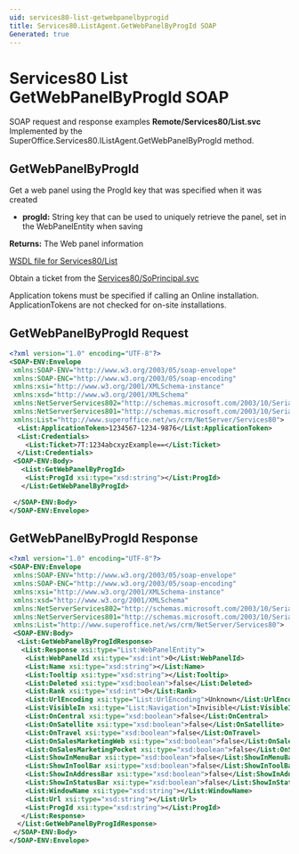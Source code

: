 ```yaml
---
uid: services80-list-getwebpanelbyprogid
title: Services80.ListAgent.GetWebPanelByProgId SOAP
Generated: true
---
```


# Services80 List GetWebPanelByProgId SOAP

SOAP request and response examples **Remote/Services80/List.svc**
Implemented by the <see cref="M:SuperOffice.Services80.IListAgent.GetWebPanelByProgId">SuperOffice.Services80.IListAgent.GetWebPanelByProgId</see> method.

## GetWebPanelByProgId

Get a web panel using the ProgId key that was specified when it was created

* **progId:** String key that can be used to uniquely retrieve the panel, set in the WebPanelEntity when saving

**Returns:** The Web panel information


[WSDL file for Services80/List](../Services80-List.md)

Obtain a ticket from the [Services80/SoPrincipal.svc](../SoPrincipal/index.md)

Application tokens must be specified if calling an Online installation. ApplicationTokens are not checked for on-site installations.

## GetWebPanelByProgId Request

```xml
<?xml version="1.0" encoding="UTF-8"?>
<SOAP-ENV:Envelope
 xmlns:SOAP-ENV="http://www.w3.org/2003/05/soap-envelope"
 xmlns:SOAP-ENC="http://www.w3.org/2003/05/soap-encoding"
 xmlns:xsi="http://www.w3.org/2001/XMLSchema-instance"
 xmlns:xsd="http://www.w3.org/2001/XMLSchema"
 xmlns:NetServerServices802="http://schemas.microsoft.com/2003/10/Serialization/Arrays"
 xmlns:NetServerServices801="http://schemas.microsoft.com/2003/10/Serialization/"
 xmlns:List="http://www.superoffice.net/ws/crm/NetServer/Services80">
  <List:ApplicationToken>1234567-1234-9876</List:ApplicationToken>
  <List:Credentials>
    <List:Ticket>7T:1234abcxyzExample==</List:Ticket>
  </List:Credentials>
 <SOAP-ENV:Body>
   <List:GetWebPanelByProgId>
    <List:ProgId xsi:type="xsd:string"></List:ProgId>
   </List:GetWebPanelByProgId>

 </SOAP-ENV:Body>
</SOAP-ENV:Envelope>

```


## GetWebPanelByProgId Response

```xml
<?xml version="1.0" encoding="UTF-8"?>
<SOAP-ENV:Envelope
 xmlns:SOAP-ENV="http://www.w3.org/2003/05/soap-envelope"
 xmlns:SOAP-ENC="http://www.w3.org/2003/05/soap-encoding"
 xmlns:xsi="http://www.w3.org/2001/XMLSchema-instance"
 xmlns:xsd="http://www.w3.org/2001/XMLSchema"
 xmlns:NetServerServices802="http://schemas.microsoft.com/2003/10/Serialization/Arrays"
 xmlns:NetServerServices801="http://schemas.microsoft.com/2003/10/Serialization/"
 xmlns:List="http://www.superoffice.net/ws/crm/NetServer/Services80">
 <SOAP-ENV:Body>
  <List:GetWebPanelByProgIdResponse>
   <List:Response xsi:type="List:WebPanelEntity">
    <List:WebPanelId xsi:type="xsd:int">0</List:WebPanelId>
    <List:Name xsi:type="xsd:string"></List:Name>
    <List:Tooltip xsi:type="xsd:string"></List:Tooltip>
    <List:Deleted xsi:type="xsd:boolean">false</List:Deleted>
    <List:Rank xsi:type="xsd:int">0</List:Rank>
    <List:UrlEncoding xsi:type="List:UrlEncoding">Unknown</List:UrlEncoding>
    <List:VisibleIn xsi:type="List:Navigation">Invisible</List:VisibleIn>
    <List:OnCentral xsi:type="xsd:boolean">false</List:OnCentral>
    <List:OnSatellite xsi:type="xsd:boolean">false</List:OnSatellite>
    <List:OnTravel xsi:type="xsd:boolean">false</List:OnTravel>
    <List:OnSalesMarketingWeb xsi:type="xsd:boolean">false</List:OnSalesMarketingWeb>
    <List:OnSalesMarketingPocket xsi:type="xsd:boolean">false</List:OnSalesMarketingPocket>
    <List:ShowInMenuBar xsi:type="xsd:boolean">false</List:ShowInMenuBar>
    <List:ShowInToolBar xsi:type="xsd:boolean">false</List:ShowInToolBar>
    <List:ShowInAddressBar xsi:type="xsd:boolean">false</List:ShowInAddressBar>
    <List:ShowInStatusBar xsi:type="xsd:boolean">false</List:ShowInStatusBar>
    <List:WindowName xsi:type="xsd:string"></List:WindowName>
    <List:Url xsi:type="xsd:string"></List:Url>
    <List:ProgId xsi:type="xsd:string"></List:ProgId>
   </List:Response>
  </List:GetWebPanelByProgIdResponse>
 </SOAP-ENV:Body>
</SOAP-ENV:Envelope>

```

